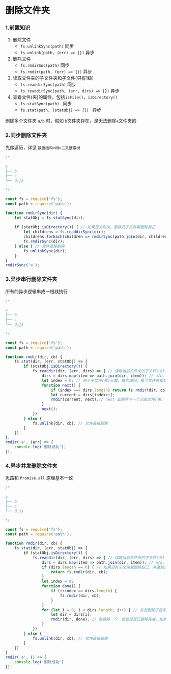 # 删除文件夹



### 1.前置知识

1. 删除文件
   - `fs.unlinkSync(path)`  同步
   - `fs.unlink(path, (err) => {})` 异步
2. 删除文件
   - `fs.rmdirSnc(path)`  同步
   - `fs.rmdir(path, (err) => {})` 异步
3. 读取文件夹的子文件夹和子文件(只有1级)
   - `fs.readdirSync(path)` 同步
   - `fs.readdirSync(path, (err, dirs) => {})` 异步
4. 查看文件(夹)的属性，包括`isFile()`，`isDirectory()`
   - `fs.statSync(path) ` 同步
   - `fs.stat(path, (statObj) => {}) ` 异步



删除多个文件夹 `a/b` 时，假如 `b`文件夹存在，是无法删除`a`文件夹的



### 2.同步删除文件夹

先序遍历，详见 `数据结构>树>二叉搜索树`

```js
/*

a
├── b
├── c
└── d.js

*/

const fs = require('fs');
const path = require('path');

function rmdirSync(dir) {
    let statObj = fs.statSync(dir);
  
    if (statObj.isDirectory()) { // 如果是文件夹，删除完子文件再删除自己
        let childrens = fs.readdirSync(dir);
        childrens.forEach(children => rmdirSync(path.join(dir, children))); // a/b、a/c、a/d.js
        fs.rmdirSync(dir);
    } else { // 文件直接删除
        fs.unlinkSync(dir);
    }
}
rmdirSync('a');
```



### 3.异步串行删除文件夹

所有的异步逻辑串成一根线执行

```js
/*

a
├── b
├── c
└── d.js

*/

const fs = require('fs');
const path = require('path');

function rmdir(dir, cb) {
    fs.stat(dir, (err, statObj) => {
        if (statObj.isDirectory()) {
            fs.readdir(dir, (err, dirs) => { // 读取当前文件夹的子文件(夹)
                dirs = dirs.map(item => path.join(dir, item)); // a/b、a/c、a/d.js
                let index = 0; // 用于子文件(夹)计数。每次递归，每个文件夹都会创建一个
                function next() {
                    if (index === dirs.length) return fs.rmdir(dir, cb);
                    let current = dirs[index++];
                    rmdir(current, next);// next 去删除下一个兄弟文件(夹)
                }
                next();
            })
        } else {
            fs.unlink(dir, cb); // 文件直接删除
        }
    })
};
rmdir('a', (err) => {
    console.log('删除成功');
});
```



### 4.异步并发删除文件夹

思路和 `Promise.all` 原理基本一致

```js
/*

a
├── b
├── c
└── d.js

*/

const fs = require('fs');
const path = require('path');

function rmdir(dir, cb) {
    fs.stat(dir, (err, statObj) => {
        if (statObj.isDirectory()) {
            fs.readdir(dir, (err, dirs) => { // 读取当前文件夹的子文件(夹)
                dirs = dirs.map(item => path.join(dir, item)); // a/b、a/c、a/d.js
                if (dirs.length == 0) { // 如果没有子文件就删除自己，并通知父文件夹或执行 cb 回调
                    return fs.rmdir(dir, cb);
                }
                let index = 0;
                function done() {
                    if (++index == dirs.length) {
                        fs.rmdir(dir, cb);
                    }
                }
                for (let i = 0; i < dirs.length; i++) { // 并发删除子目录
                    let dir = dirs[i];
                    rmdir(dir, done); // 每删除一个，检查是否已删除完成，如果完成就删除父文件夹
                }
            })
        } else {
            fs.unlink(dir, cb); // 文件直接删除
        }
    })
}
rmdir('a', () => {
    console.log('删除成功')
});
```

